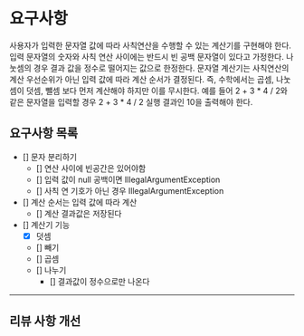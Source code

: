 # 요구사항

사용자가 입력한 문자열 값에 따라 사칙연산을 수행할 수 있는 계산기를 구현해야 한다.
입력 문자열의 숫자와 사칙 연산 사이에는 반드시 빈 공백 문자열이 있다고 가정한다.
나눗셈의 경우 결과 값을 정수로 떨어지는 값으로 한정한다.
문자열 계산기는 사칙연산의 계산 우선순위가 아닌 입력 값에 따라 계산 순서가 결정된다. 즉, 수학에서는 곱셈, 나눗셈이 덧셈, 뺄셈 보다 먼저 계산해야 하지만 이를 무시한다.
예를 들어 2 + 3 * 4 / 2와 같은 문자열을 입력할 경우 2 + 3 * 4 / 2 실행 결과인 10을 출력해야 한다.


## 요구사항 목록
- [] 문자 분리하기
  - [] 연산 사이에 빈공간은 있어야함
  - [] 입력 값이 null 공백이면 IllegalArgumentException
  - [] 사칙 연 기호가 아닌 경우 IllegalArgumentException
- [] 계산 순서는 입력 값에 따라 계산
  - [] 계산 결과값은 저장된다
- [] 계산기 기능
  - [x] 덧셈 
  - [] 빼기
  - [] 곱셈
  - [] 나누기
    - [] 결과값이 정수으로만 나온다


---
## 리뷰 사항 개선
